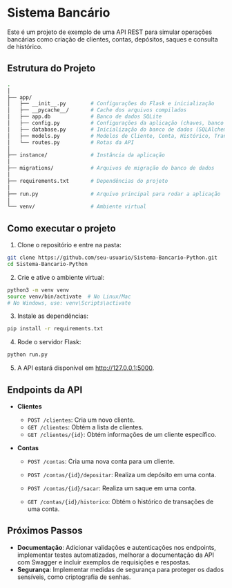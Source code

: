 # Sistema Bancário

Este é um projeto de exemplo de uma API REST para simular operações bancárias como criação de clientes, contas, depósitos, saques e consulta de histórico.

## Estrutura do Projeto

```bash
.
│
├── app/
│   ├── __init__.py        # Configurações do Flask e inicialização
│   ├── __pycache__/       # Cache dos arquivos compilados
│   ├── app.db             # Banco de dados SQLite
│   ├── config.py          # Configurações da aplicação (chaves, banco de dados)
│   ├── database.py        # Inicialização do banco de dados (SQLAlchemy)
│   ├── models.py          # Modelos de Cliente, Conta, Histórico, Transação
│   └── routes.py          # Rotas da API
│
├── instance/              # Instância da aplicação
│
├── migrations/            # Arquivos de migração do banco de dados
│
├── requirements.txt       # Dependências do projeto
│
├── run.py                 # Arquivo principal para rodar a aplicação
│
└── venv/                  # Ambiente virtual

```

## Como executar o projeto

1. Clone o repositório e entre na pasta:

```bash
git clone https://github.com/seu-usuario/Sistema-Bancario-Python.git
cd Sistema-Bancario-Python
```

2. Crie e ative o ambiente virtual:

```bash
python3 -m venv venv
source venv/bin/activate  # No Linux/Mac
# No Windows, use: venv\Scripts\activate
```

3. Instale as dependências:

```bash
pip install -r requirements.txt
```

4. Rode o servidor Flask:

```bash
python run.py
```

5. A API estará disponível em http://127.0.0.1:5000.

## Endpoints da API

- **Clientes**
  - `POST /clientes`: Cria um novo cliente.
  - `GET /clientes`:  Obtém a lista de clientes.
  - `GET /clientes/{id}`: Obtém informações de um cliente específico.

- **Contas**
  - `POST /contas`: Cria uma nova conta para um cliente.

  - `POST /contas/{id}/depositar`: Realiza um depósito em uma conta.

  - `POST /contas/{id}/sacar`: Realiza um saque em uma conta.

  - `GET /contas/{id}/historico`: Obtém o histórico de transações de uma conta.

## Próximos Passos
- **Documentação**: Adicionar validações e autenticações nos endpoints, implementar testes automatizados, melhorar a documentação da API com Swagger e incluir exemplos de requisições e respostas.
- **Segurança**: Implementar medidas de segurança para proteger os dados sensíveis, como criptografia de senhas.